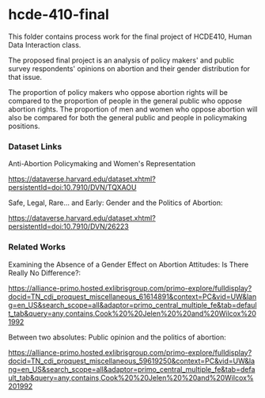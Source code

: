 # hcde-410-final
This folder contains process work for the final project of HCDE410, Human Data Interaction class.

The proposed final project is an analysis of policy makers' and public survey respondents' opinions on abortion and their gender distribution for that issue.

The proportion of policy makers who oppose abortion rights will be compared to the proportion of people in the general public who oppose abortion rights. The proportion of men and women who oppose abortion will also be compared for both the general public and people in policymaking positions.

### Dataset Links

Anti-Abortion Policymaking and Women's Representation

https://dataverse.harvard.edu/dataset.xhtml?persistentId=doi:10.7910/DVN/TQXAOU

Safe, Legal, Rare... and Early: Gender and the Politics of Abortion:

https://dataverse.harvard.edu/dataset.xhtml?persistentId=doi:10.7910/DVN/26223

### Related Works

Examining the Absence of a Gender Effect on Abortion Attitudes: Is There Really No Difference?:

https://alliance-primo.hosted.exlibrisgroup.com/primo-explore/fulldisplay?docid=TN_cdi_proquest_miscellaneous_61614891&context=PC&vid=UW&lang=en_US&search_scope=all&adaptor=primo_central_multiple_fe&tab=default_tab&query=any,contains,Cook%20%20Jelen%20%20and%20Wilcox%201992

Between two absolutes: Public opinion and the politics of abortion:

https://alliance-primo.hosted.exlibrisgroup.com/primo-explore/fulldisplay?docid=TN_cdi_proquest_miscellaneous_59619250&context=PC&vid=UW&lang=en_US&search_scope=all&adaptor=primo_central_multiple_fe&tab=default_tab&query=any,contains,Cook%20%20Jelen%20%20and%20Wilcox%201992
